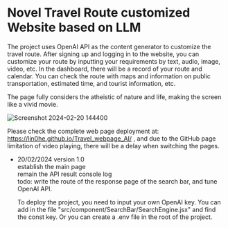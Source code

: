 # Novel Travel Route customized Website based on LLM

The project uses OpenAI API as the content generator to customize the travel route. After signing up and logging in to the website, you can customize your route by inputting your requirements by text, audio, image, video, etc. In the dashboard, there will be a record of your route and calendar. You can check the route with maps and information on public transportation, estimated time, and tourist information, etc. 

The page fully considers the atheistic of nature and life, making the screen like a vivid movie. 

![Screenshot 2024-02-20 144400](https://github.com/Lin0He/Travel_webpage_AI/assets/104896569/4f89e8c7-d9a5-447b-b914-4054adf9dcd6)


Please check the complete web page deployment at: https://lin0he.github.io/Travel_webpage_AI/ , and due to the GitHub page limitation of video playing, there will be a delay when switching the pages.

- 20/02/2024 version 1.0 </br>
  establish the main page</br>
  remain the API result console log</br>
  todo: write the route of the response page of the search bar, and tune OpenAI API.

  To deploy the project, you need to input your own OpenAI key. You can add in the file "src/component/SearchBar/SearchEngine.jsx" and find the const key. Or you can create a .env file in the root of the project.
